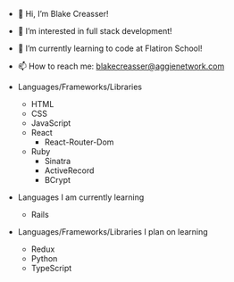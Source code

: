 - 👋 Hi, I’m Blake Creasser!
- 👀 I’m interested in full stack development!
- 🌱 I’m currently learning to code at Flatiron School!
- 📫 How to reach me: blakecreasser@aggienetwork.com

- Languages/Frameworks/Libraries
  - HTML
  - CSS
  - JavaScript
  - React
    - React-Router-Dom
  - Ruby
    - Sinatra
    - ActiveRecord
    - BCrypt

- Languages I am currently learning
  - Rails

- Languages/Frameworks/Libraries I plan on learning
  - Redux 
  - Python
  - TypeScript
  
 
<!---
Creasser/Creasser is a ✨ special ✨ repository because its `README.md` (this file) appears on your GitHub profile.
You can click the Preview link to take a look at your changes.
--->
